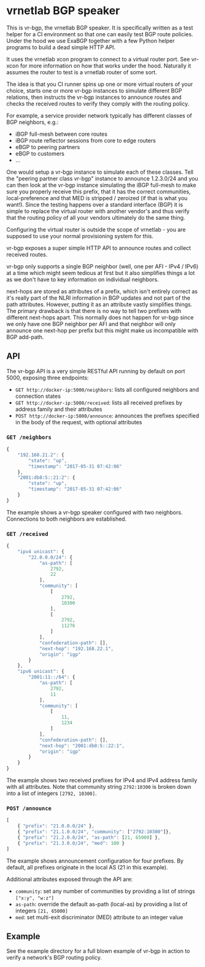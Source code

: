 vrnetlab BGP speaker
====================
This is vr-bgp, the vrnetlab BGP speaker. It is specifically written as a test
helper for a CI environment so that one can easily test BGP route policies.
Under the hood we use ExaBGP together with a few Python helper programs to
build a dead simple HTTP API.

It uses the vrnetlab xcon program to connect to a virtual router port. See
vr-xcon for more information on how that works under the hood. Naturally it
assumes the router to test is a vrnetlab router of some sort.

The idea is that you CI runner spins up one or more virtual routers of your
choice, starts one or more vr-bgp instances to simulate different BGP
relations, then instructs the vr-bgp instances to announce routes and checks
the received routes to verify they comply with the routing policy.

For example, a service provider network typically has different classes of BGP
neighbors, e.g.:

 * iBGP full-mesh between core routes
 * iBGP route reflector sessions from core to edge routers
 * eBGP to peering partners
 * eBGP to customers
 * ...

One would setup a vr-bgp instance to simulate each of these classes. Tell the
"peering partner class vr-bgp" instance to announce 1.2.3.0/24 and you can then
look at the vr-bgp instance simulating the iBGP full-mesh to make sure you
properly receive this prefix, that it has the correct communities,
local-preference and that MED is stripped / zeroized (if that is what you
want!). Since the testing happens over a standard interface (BGP) it is simple
to replace the virtual router with another vendor's and thus verify that the
routing policy of all your vendors ultimately do the same thing.

Configuring the virtual router is outside the scope of vrnetlab - you are
supposed to use your normal provisioning system for this.

vr-bgp exposes a super simple HTTP API to announce routes and collect received
routes.

vr-bgp only supports a single BGP neighbor (well, one per AFI - IPv4 / IPv6) at
a time which might seem tedious at first but it also simplifies things a lot as
we don't have to key information on individual neighbors.

next-hops are stored as attributes of a prefix, which isn't entirely correct as
it's really part of the NLRI information in BGP updates and not part of the
path attributes. However, putting it as an attribute vastly simplifies things.
The primary drawback is that there is no way to tell two prefixes with
different next-hops apart. This normally does not happen for vr-bgp since we
only have one BGP neighbor per AFI and that neighbor will only announce one
next-hop per prefix but this might make us incompatible with BGP add-path.

API
---
The vr-bgp API is a very simple RESTful API running by default on port 5000, exposing three endpoints:
 * `GET http://docker-ip:5000/neighbors`: lists all configured neighbors and connection states
 * `GET http://docker-ip:5000/received`: lists all received prefixes by address family and their attributes
 * `POST http://docker-ip:5000/announce`: announces the prefixes specified in the body of the request, with optional attributes

### `GET /neighbors`
```javascript
{
    "192.168.21.2": {
        "state": "up",
        "timestamp": "2017-05-31 07:42:06"
    },
    "2001:db8:5::21:2": {
        "state": "up",
        "timestamp": "2017-05-31 07:42:06"
    }
}
```

The example shows a vr-bgp speaker configured with two neighbors. Connections
to both neighbors are established.

### `GET /received`
```javascript
{
    "ipv4 unicast": {
        "22.0.0.0/24": {
            "as-path": [
                2792,
                22
            ],
            "community": [
                [
                    2792,
                    10300
                ],
                [
                    2792,
                    11276
                ]
            ],
            "confederation-path": [],
            "next-hop": "192.168.22.1",
            "origin": "igp"
        }
    },
    "ipv6 unicast": {
        "2001:11::/64": {
            "as-path": [
                2792,
                11
            ],
            "community": [
                [
                    11,
                    1234
                ]
            ],
            "confederation-path": [],
            "next-hop": "2001:db8:5::22:1",
            "origin": "igp"
        }
    }
}
```

The example shows two received prefixes for IPv4 and IPv4 address family with
all attributes. Note that community string `2792:10300` is broken down into a
list of integers `[2792, 10300]`.

### `POST /announce`
```javascript
[
    { "prefix": "21.0.0.0/24" },
    { "prefix": "21.1.0.0/24", "community": ["2792:10300"]},
    { "prefix": "21.2.0.0/24", "as-path": [21, 65000] },
    { "prefix": "21.3.0.0/24", "med": 100 }
]
```

The example shows announcement configuration for four prefixes. By default, all
prefixes originate in the local AS (21 in this example).

Additional attributes exposed through the API are:
 * `community`: set any number of communities by providing a list of strings
   `["x:y", "w:z"]`
 * `as-path`: override the default as-path (local-as) by providing a list of
   integers `[21, 65000]`
 * `med`: set multi-exit discriminator (MED) attribute to an integer value

Example
-------
See the example directory for a full blown example of vr-bgp in action to
verify a network's BGP routing policy.
